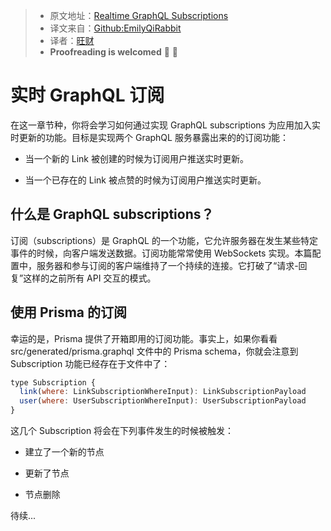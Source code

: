 > * 原文地址：[Realtime GraphQL Subscriptions](https://www.howtographql.com/graphql-js/7-subscriptions/)
> * 译文来自：[Github:EmilyQiRabbit](https://github.com/EmilyQiRabbit/GraphQLTranslation)
> * 译者：[旺财](https://github.com/EmilyQiRabbit)
> * **Proofreading is welcomed** 🙋 🎉

# 实时 GraphQL 订阅

在这一章节种，你将会学习如何通过实现 GraphQL subscriptions 为应用加入实时更新的功能。目标是实现两个 GraphQL 服务暴露出来的的订阅功能：

* 当一个新的 Link 被创建的时候为订阅用户推送实时更新。

* 当一个已存在的 Link 被点赞的时候为订阅用户推送实时更新。

## 什么是 GraphQL subscriptions？

订阅（subscriptions）是 GraphQL 的一个功能，它允许服务器在发生某些特定事件的时候，向客户端发送数据。订阅功能常常使用 WebSockets 实现。本篇配置中，服务器和参与订阅的客户端维持了一个持续的连接。它打破了“请求-回复”这样的之前所有 API 交互的模式。

## 使用 Prisma 的订阅

幸运的是，Prisma 提供了开箱即用的订阅功能。事实上，如果你看看 src/generated/prisma.graphql 文件中的 Prisma schema，你就会注意到 Subscription 功能已经存在于文件中了：

```js
type Subscription {
  link(where: LinkSubscriptionWhereInput): LinkSubscriptionPayload
  user(where: UserSubscriptionWhereInput): UserSubscriptionPayload
}
```

这几个 Subscription 将会在下列事件发生的时候被触发：

* 建立了一个新的节点

* 更新了节点

* 节点删除



待续...